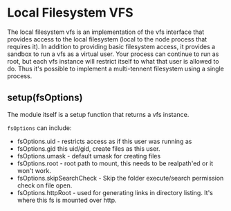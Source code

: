 # Local Filesystem VFS

The local filesystem vfs is an implementation of the vfs interface that provides
access to the local filesystem (local to the node process that requires it).  In
addition to providing basic filesystem access, it provides a sandbox to
run a vfs as a virtual user.  Your process can continue to run as root, but each
vfs instance will restrict itself to what that user is allowed to do.  Thus it's
possible to implement a multi-tennent filesystem using a single process.

## setup(fsOptions)

The module itself is a setup function that returns a vfs instance.

`fsOptions` can include:

 - fsOptions.uid - restricts access as if this user was running as
 - fsOptions.gid   this uid/gid, create files as this user.
 - fsOptions.umask - default umask for creating files
 - fsOptions.root - root path to mount, this needs to be realpath'ed or it won't work.
 - fsOptions.skipSearchCheck - Skip the folder execute/search permission check on file open.
 - fsOptions.httpRoot - used for generating links in directory listing.  It's where this fs is mounted over http.
